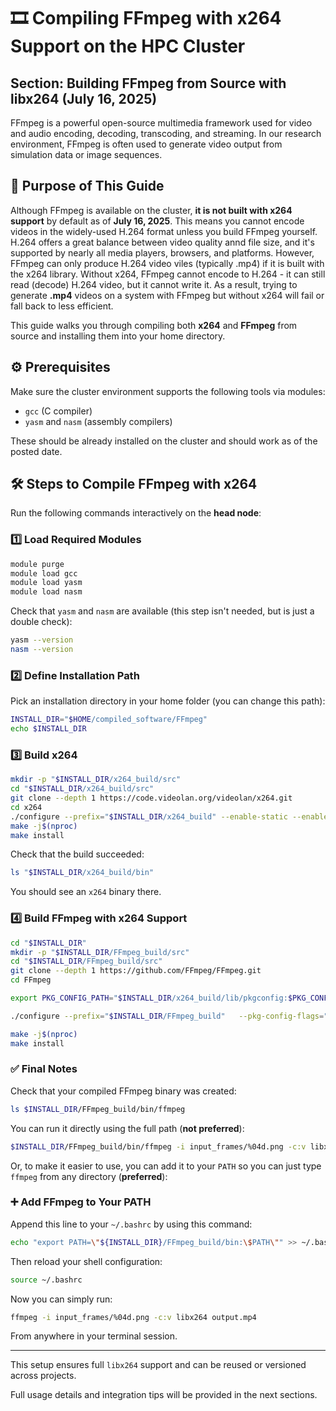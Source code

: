 
# 🎞️ Compiling FFmpeg with x264 Support on the HPC Cluster  
## Section: Building FFmpeg from Source with libx264 (July 16, 2025)

FFmpeg is a powerful open-source multimedia framework used for video and audio encoding, decoding, transcoding, and streaming. In our research environment, FFmpeg is often used to generate video output from simulation data or image sequences.

## 🧭 Purpose of This Guide

Although FFmpeg is available on the cluster, **it is not built with x264 support** by default as of **July 16, 2025**. This means you cannot encode videos in the widely-used H.264 format unless you build FFmpeg yourself. H.264 offers a great balance between video quality annd file size, and it's supported by nearly all media players, browsers, and platforms. However, FFmpeg can only produce H.264 video viles (typically .mp4) if it is built with the x264 library. Without x264, FFmpeg cannot encode to H.264 - it can still read (decode) H.264 video, but it cannot write it. As a result, trying to generate **.mp4** videos on a system with FFmpeg but without x264 will fail or fall back to less efficient.

This guide walks you through compiling both **x264** and **FFmpeg** from source and installing them into your home directory.

## ⚙️ Prerequisites

Make sure the cluster environment supports the following tools via modules:

- `gcc` (C compiler)
- `yasm` and `nasm` (assembly compilers)

These should be already installed on the cluster and should work as of the posted date.

## 🛠️ Steps to Compile FFmpeg with x264

Run the following commands interactively on the **head node**:

### 1️⃣ Load Required Modules

```bash
module purge
module load gcc
module load yasm
module load nasm
```

Check that `yasm` and `nasm` are available (this step isn't needed, but is just a double check):

```bash
yasm --version
nasm --version
```

### 2️⃣ Define Installation Path

Pick an installation directory in your home folder (you can change this path):

```bash
INSTALL_DIR="$HOME/compiled_software/FFmpeg"
echo $INSTALL_DIR
```

### 3️⃣ Build x264

```bash
mkdir -p "$INSTALL_DIR/x264_build/src"
cd "$INSTALL_DIR/x264_build/src"
git clone --depth 1 https://code.videolan.org/videolan/x264.git
cd x264
./configure --prefix="$INSTALL_DIR/x264_build" --enable-static --enable-pic
make -j$(nproc)
make install
```

Check that the build succeeded:

```bash
ls "$INSTALL_DIR/x264_build/bin"
```

You should see an `x264` binary there.

### 4️⃣ Build FFmpeg with x264 Support

```bash
cd "$INSTALL_DIR"
mkdir -p "$INSTALL_DIR/FFmpeg_build/src"
cd "$INSTALL_DIR/FFmpeg_build/src"
git clone --depth 1 https://github.com/FFmpeg/FFmpeg.git
cd FFmpeg

export PKG_CONFIG_PATH="$INSTALL_DIR/x264_build/lib/pkgconfig:$PKG_CONFIG_PATH"

./configure --prefix="$INSTALL_DIR/FFmpeg_build"   --pkg-config-flags="--static"   --extra-cflags="-I$INSTALL_DIR/x264_build/include"   --extra-ldflags="-L$INSTALL_DIR/x264_build/lib"   --enable-gpl --enable-libx264 --enable-static --disable-shared

make -j$(nproc)
make install
```

### ✅ Final Notes

Check that your compiled FFmpeg binary was created:

```bash
ls $INSTALL_DIR/FFmpeg_build/bin/ffmpeg
```

You can run it directly using the full path (**not preferred**):

```bash
$INSTALL_DIR/FFmpeg_build/bin/ffmpeg -i input_frames/%04d.png -c:v libx264 output.mp4
```

Or, to make it easier to use, you can add it to your `PATH` so you can just type `ffmpeg` from any directory (**preferred**):

### ➕ Add FFmpeg to Your PATH

Append this line to your `~/.bashrc` by using this command:

```bash
echo "export PATH=\"${INSTALL_DIR}/FFmpeg_build/bin:\$PATH\"" >> ~/.bashrc
```

Then reload your shell configuration:

```bash
source ~/.bashrc
```

Now you can simply run:

```bash
ffmpeg -i input_frames/%04d.png -c:v libx264 output.mp4
```

From anywhere in your terminal session.

---

This setup ensures full `libx264` support and can be reused or versioned across projects.

Full usage details and integration tips will be provided in the next sections.
